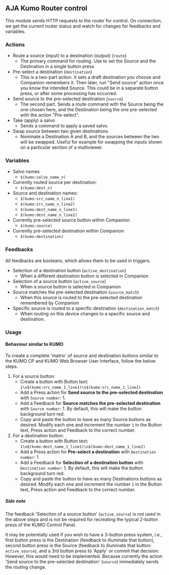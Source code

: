 ## AJA Kumo Router control
This module sends HTTP requests to the router for control. On connection, we get the current router status and watch for changes for feedbacks and variables.

### Actions

- Route a source (input) to a destination (output) (`route`)
	- The primary command for routing. Use to set the Source and the Destination in a single button press.
- Pre-select a destination (`destination`)
	- This is a two-part action. It sets a draft destination you choose and Companion remembers it. Then later, run "Send source" action once you know the intended Source. This could be in a separate button press, or after some processing has occurred.
- Send source to the pre-selected destination (`source`)
	- The second part. Sends a route command with the Source being the one chosen here, and the Destination being the one pre-selected with the action "Pre-select".
- Take (apply) a salvo
	- Sends a command to apply a saved salvo.
- Swap source between two given destinations
	- Nominate a Destination A and B, and the sources between the two will be swapped. Useful for example for swapping the inputs shown on a particular section of a multiviewer.

### Variables
- Salvo names
	- `$(kumo:salvo_name_n)`
- Currently routed source per destination:
	- `$(kumo:dest_n)`
- Source and destination names: 
	- `$(kumo:src_name_n_line1)`
	- `$(kumo:src_name_n_line2)`
	- `$(kumo:dest_name_n_line1)`
	- `$(kumo:dest_name_n_line2)`
- Currently pre-selected source button within Companion
	- `$(kumo:source)`
- Currently pre-selected destination within Companion
	- `$(kumo:destination)`

### Feedbacks
All feedbacks are booleans, which allows them to be used in triggers.

- Selection of a destination button (`active_destination`)
	- When a different destination button is selected in Companion
- Selection of a source button (`active_source`)
	- When a source button is selected in Companion
- Source matches the pre-selected destination (`source_match`)
	- When this source is routed to the pre-selected destination remembered by Companion
- Specific source is routed to a specific destination (`destination_match`)
	- When routing on this device changes to a specific source and destination.

### Usage


#### Behaviour similar to KUMO

To create a complete 'matrix' of source and destination buttons similar to the KUMO CP and KUMO Web Browser User Interface, follow the below steps.

1. For a source button:
	- Create a button with Button text:
	```1\n$(kumo:src_name_1_line1)\n$(kumo:src_name_1_line2)```
	- Add a Press action for **Send source to the pre-selected destination** with `Source number`: 1.
	- Add a Feedback for **Source matches the pre-selected destination** with `Source number`: 1. By default, this will make the button background turn red. 
	- Copy and paste the button to have as many Source buttons as desired. Modify each one and increment the number `1` in the Button text, Press action and Feedback to the correct number.
2. For a destination button:
	- Create a button with Button text:
	```1\n$(kumo:dest_name_1_line1)\n$(kumo:dest_name_1_line2)```
	- Add a Press action for **Pre-select a destination** with `Destination number`: 1
	- Add a Feedback for **Selection of a destination button** with `Destination number`: 1. By default, this will make the button background turn red.
	- Copy and paste the button to have as many Destinations buttons as desired. Modify each one and increment the number `1` in the Button text, Press action and Feedback to the correct number.

##### Side note

The feedback 'Selection of a source button' (`active_source`) is not used in the above steps and is not be required for recreating the typical 2-button press of the KUMO Control Panel.

It may be potentially used if you wish to have a 3-button press system, i.e., first button press is the Destination (feedback to illuminate that button), second button press is the Source (feedback to illuminate that button: `active_source`), and a 3rd button press to 'Apply' or commit that decision. However, this would need to be implemented. Because currently the action 'Send source to the pre-selected destination' (`source`) immediately sends the routing change.